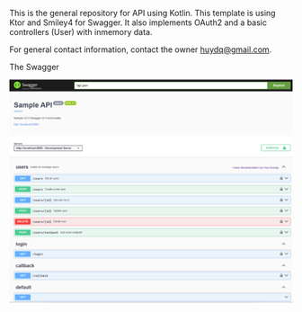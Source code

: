 This is the general repository for API using Kotlin.
This template is using Ktor and Smiley4 for Swagger. It also implements OAuth2 and a basic controllers (User) with inmemory data.

For general contact information, contact the owner huydq@gmail.com.

The Swagger

![alt text](swagger.png "Swagger Screen")